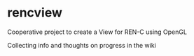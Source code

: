 # rencview
Cooperative project to create a View for REN-C using OpenGL

Collecting info and thoughts on progress in the wiki
